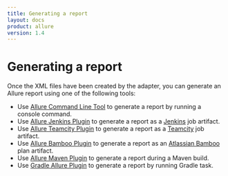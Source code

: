 ```yaml
---
title: Generating a report
layout: docs
product: allure
version: 1.4
---
```


# Generating a report

Once the XML files have been created by the adapter, you can generate an Allure report using one of the following tools:
 * Use [Allure Command Line Tool](http://wiki.qatools.ru/display/AL/Allure+Commandline) to generate a report by running a console command.
 * Use [Allure Jenkins Plugin](http://wiki.qatools.ru/display/AL/Allure+Jenkins+Plugin) to generate a report as a [Jenkins](http://jenkins-ci.org/) job artifact.
 * Use [Allure Teamcity Plugin](http://wiki.qatools.ru/display/AL/Allure+TeamCity+Plugin) to generate a report as a [Teamcity](http://www.jetbrains.com/teamcity/) job artifact.
 * Use [Allure Bamboo Plugin](https://github.com/allure-framework/allure-bamboo-plugin) to generate a report as an [Atlassian Bamboo](https://www.atlassian.com/software/bamboo) plan artifact.
 * Use [Allure Maven Plugin](http://wiki.qatools.ru/display/AL/Allure+Maven+Plugin) to generate a report during a Maven build.
 * Use [Gradle Allure Plugin](https://github.com/d10xa/gradle-allure-plugin) to generate a report by running Gradle task.